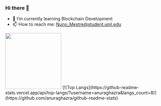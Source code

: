 ### Hi there 👋
- 🌱 I’m currently learning Blockchain Development
- 📫 How to reach me: Nuno_Mestre@student.uml.edu


<img height="180em" src="https://github-readme-stats.vercel.app/api?username=nunommestre&show_icons=true&hide_border=true&&count_private=true&include_all_commits=true&theme=merko" />
[![Top Langs](https://github-readme-stats.vercel.app/api/top-langs/?username=anuraghazra&langs_count=8)](https://github.com/anuraghazra/github-readme-stats)
